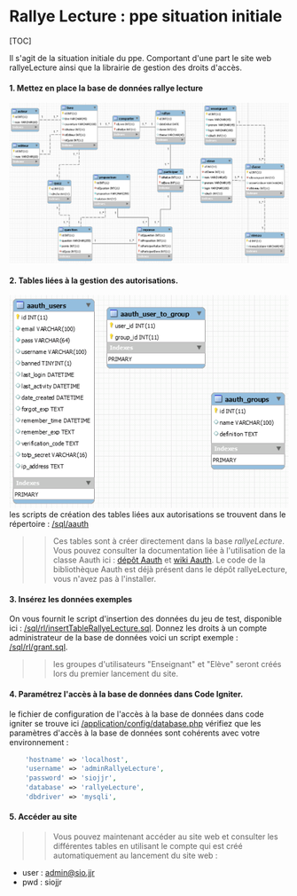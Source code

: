 # Rallye Lecture : ppe situation initiale

[TOC]

Il s'agit de la situation initiale du ppe. Comportant d'une part le site web rallyeLecture ainsi que la librairie de gestion des droits d'accès.

#### 1. Mettez en place la base de données rallye lecture
![schéma bd rallye](./sql/schemaDbRallyeLecture.PNG)

#### 2. Tables liées à la gestion des autorisations.
![schéma bd aauth](./sql/schemaDbAauth.PNG)
les scripts de création des tables liées aux autorisations se trouvent dans le répertoire : [/sql/aauth](./sql/aauth)
>> Ces tables sont à créer directement dans la base *rallyeLecture*. Vous pouvez consulter la documentation liée à l'utilisation de la classe Aauth ici : [dépôt Aauth](https://github.com/emreakay/CodeIgniter-Aauth) et [wiki Aauth](https://github.com/magefly/CodeIgniter-Aauth/wiki/_pages).
Le code de la bibliothèque Aauth est déjà présent dans le dépôt rallyeLecture, vous n'avez pas à l'installer.

#### 3. Insérez les données exemples
On vous fournit le script d'insertion des données du jeu de test, disponible ici : [/sql/rl/insertTableRallyeLecture.sql](./sql/rl/insertTableRallyeLecture.sql). 
Donnez les droits à un compte administrateur de la base de données voici un script exemple : [/sql/rl/grant.sql](./sql/rl/grant.sql).
>> les groupes d'utilisateurs "Enseignant" et "Elève" seront créés lors du premier lancement du site.

#### 4. Paramétrez l'accès à la base de données dans Code Igniter.
le fichier de configuration de l'accès à la base de données dans code igniter se trouve ici [/application/config/database.php](./application/config/database.php)
vérifiez que les paramètres d'accès à la base de données sont cohérents avec votre environnement :
```php
    'hostname' => 'localhost',
    'username' => 'adminRallyeLecture',
    'password' => 'siojjr',
    'database' => 'rallyeLecture',
    'dbdriver' => 'mysqli',
```

#### 5. Accéder au site
>> Vous pouvez maintenant accéder au site web et consulter les différentes tables en utilisant le compte qui est créé automatiquement au lancement du site web : 
* user : admin@sio.jjr
* pwd  : siojjr